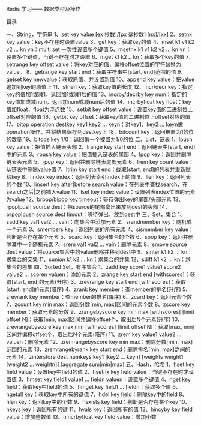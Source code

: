 
Redis 学习—— 数据类型及操作

目录

一、String，字符串
	1、set key value [ex 秒数]/[px 毫秒数] [nx]/[xx]
	2、setnx key value：key不存在时设置value
	3、get key：获取key的值
	4、mset k1 v1 k2 v2 ... kn vn：multi set 一次性设置多个键值
	5、msetnx k1 v1 k2 v2 ... kn vn：设置多个键值，当键不存在时才设置
	6、mget k1 k2 .. kn：获取多个key的值
	7、setrange key offset value：将key对应的值，偏移offset位置的字符替换为value。
	8、getrange key start end：获取字符串中[start, end]范围的值
	9、getset key newvalue：获取原值，并设置新值
	10、append key value：把value追加到key的原值上
	11、strlen key：获取key值的长度
	12、incr/decr key：指定key的值加1或减1，返回加1或减1后的值
	13、incrby/decrby key num：指定的key值加或减num，返回加num或减num后的值
	14、incrbyfloat key float：key值加float，float为浮点数
	15、setbit key offset value：设置key值的二进制位上offset对应的值
	16、getbit key offset：获取key值的二进制位上offset对应的值
	17、bitop operation destkey key1 key2 ... keyn：对key1、key2 ... keyn做operation操作，并将结果保存到destkey上
	18、bitcount key：返回被置为1的位的数量
	19、bitops key 1/0：返回第一个被置为1/0的位
二、List，链表
	1、lpush key value：把值插入链表头部
	2、lrange key start end：返回链表中[start, end]中的元素
	3、rpush key value：把值插入链表的尾部
	4、lpop key：返回并删除链表头元素
	5、rpop key：返回并删除链表尾部元素
	6、lrem key count value：从链表中删除value值
	7、ltrim key start end：截取[start, end]的列表并重新赋给key
	8、lindex key index：返回列表索引index上的值
	9、llen key：返回列表的个数
	10、linsert key after|before search value：在列表中查找search，在search之后|之前插入value
	 11、lset key index value：设置列表index位置的元素为value
	12、brpop/blpop key timeout：等待弹出key的尾部/头部元素
	13、rpoplpush source dest：把source的尾部拿出来放到dest的头部
	14、brpoplpush source dest timout：等待弹出，放到dest中
三、Set，集合
	1、sadd key val1 val2 ... valn：向集合中添加元素
	2、srandmember key：随机或一个元素
	3、smembers key：返回列表的所有元素
	4、sismember key value：判断是否存在某个元素
	5、scard key：返回集合的个数
	6、spop key：返回并删除其中一个随机元素
	7、srem val1 val2 ... valn：删除元素
	8、smove source dest value：将source集合中的value删除并移到dest中
	9、sinter k1 k2 ... kn：求集合的交集
	11、sunion k1 k2 ... kn：求集合的并集
	12、sdiff k1 k2 ... kn：求集合的差集
四、Sorted Set，有序集合
	1、zadd key score1 value1 score2 value2 ... scoren valuen：添加元素
	2、zrange key start end [withscores]：获取[start, end]的元素(升序)
	3、zrevrange key start end [withscores]：获取[start, end]的元素(降序)
	4、zrank key member：查member的排名(升序)
	5、zrevrank key member：查member的排名(降序)
	6、zcard key：返回元素个数
	7、zcount key min max：返回分数[min, max]区间的元素个数
	8、zscore key member：获取元素的分数
	9、zrangebyscore key min max [withscores] [limit offset N]：获取[min, max]区间并偏移offset个，取出后N个元素(升序)
	10、zrevrangebyscore key max min [withscores] [limit offset N]：获取[max, min]区间并偏移offset个，取出后N个元素(降序)
	11、zrem key value1 value2 ... valuen：删除元素
	12、zremrangebyscore key min max：删除分数[min, max]范围的元素
	13、zremrangebyrank key start end：删除排名[min, max]之间的元素
	14、zinterstore dest numkeys key1 [key2 ... keyn] [weights weight1 [weight2 ... weightn]] [aggregate sum|min|max]
五、Hash，哈希
	1、hset key field value：设置key中field的值
	2、hsetnx key field value：当键不存在时才设置值
	3、hmset key field1 value1 ... fieldn valuen：设置多个键值
	4、hget key field：获取key中field的值
	5、hmget key field1 ... fieldn：获取多个值
	6、hgetall key：获取key中所有的键值
	7、hdel key field：删除key中的field
	8、hlen key：返回key中的个数
	9、hexists key field：判断是否存在某个key
	10、hkeys key：返回所有的键
	11、hvals key：返回所有的值
	12、hincyby key field value：增加整数值
	13、hincrbyfloat key field value：增加小数
